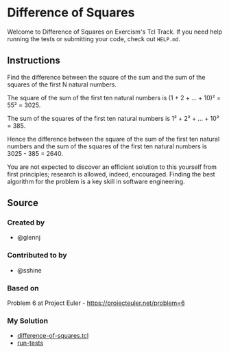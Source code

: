 # Difference of Squares

Welcome to Difference of Squares on Exercism's Tcl Track.
If you need help running the tests or submitting your code, check out `HELP.md`.

## Instructions

Find the difference between the square of the sum and the sum of the squares of the first N natural numbers.

The square of the sum of the first ten natural numbers is
(1 + 2 + ... + 10)² = 55² = 3025.

The sum of the squares of the first ten natural numbers is
1² + 2² + ... + 10² = 385.

Hence the difference between the square of the sum of the first ten natural numbers and the sum of the squares of the first ten natural numbers is 3025 - 385 = 2640.

You are not expected to discover an efficient solution to this yourself from first principles; research is allowed, indeed, encouraged.
Finding the best algorithm for the problem is a key skill in software engineering.

## Source

### Created by

- @glennj

### Contributed to by

- @sshine

### Based on

Problem 6 at Project Euler - https://projecteuler.net/problem=6

### My Solution

- [difference-of-squares.tcl](./difference-of-squares.tcl)
- [run-tests](./run-tests-tcl.txt)
